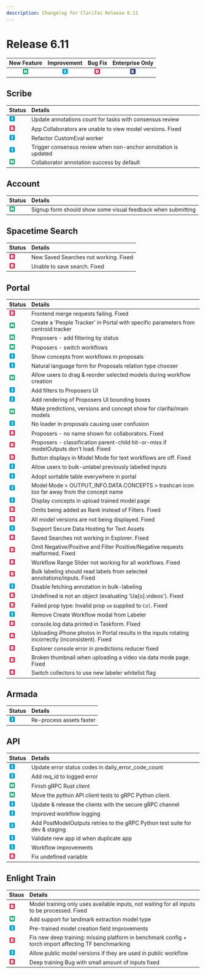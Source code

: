 ```yaml
---
description: Changelog for Clarifai Release 6.11
---
```


# Release 6.11

| New Feature | Improvement | Bug Fix | Enterprise Only |
| :---: | :---: | :---: | :---: |
| ![new-feature](../../.gitbook/assets/new_feature%20%281%29%20%281%29%20%28115%29.jpg) | ![improvement](../../.gitbook/assets/improvement%20%2819%29%20%28539%29.jpg) | ![bug](../../.gitbook/assets/bug%20%28196%29%20%28452%29%20%28824%29.jpg) | ![enterprise](../../.gitbook/assets/enterprise%20%2818%29%20%2816%29%20%281%29%20%2824%29.jpg) |

## Scribe

| Status | Details |
| :--- | :--- |
| ![improvement](../../.gitbook/assets/improvement%20%2819%29%20%28400%29.jpg) | Update annotations count for tasks with consensus review |
| ![bug](../../.gitbook/assets/bug%20%28196%29%20%28452%29%20%28912%29.jpg) | App Collaborators are unable to view model versions. Fixed |
| ![improvement](../../.gitbook/assets/improvement%20%2819%29%20%2848%29.jpg) | Refactor CustomEval worker |
| ![improvement](../../.gitbook/assets/improvement%20%2819%29%20%2849%29.jpg) | Trigger consensus review when non-anchor annotation is updated |
| ![new-feature](../../.gitbook/assets/new_feature%20%281%29%20%281%29%20%28101%29.jpg) | Collaborator annotation success by default |

## Account

| Status | Details |
| :--- | :--- |
| ![new-feature](../../.gitbook/assets/new_feature%20%281%29%20%281%29%20%28167%29.jpg) | Signup form should show some visual feedback when submitting |

## Spacetime Search

| Status | Details |
| :--- | :--- |
| ![bug](../../.gitbook/assets/bug%20%28196%29%20%28452%29%20%28453%29.jpg) | New Saved Searches not working. Fixed |
| ![bug](../../.gitbook/assets/bug%20%28196%29%20%28452%29%20%28503%29.jpg) | Unable to save search. Fixed |

## Portal

| Status | Details |
| :--- | :--- |
| ![bug](../../.gitbook/assets/bug%20%28196%29%20%28452%29%20%28883%29.jpg) | Frontend merge requests failing. Fixed |
| ![new-feature](../../.gitbook/assets/new_feature%20%281%29%20%281%29%20%2851%29.jpg) | Create a 'People Tracker' in Portal with specific parameters from centroid tracker |
| ![new-feature](../../.gitbook/assets/new_feature%20%281%29%20%281%29%20%28122%29.jpg) | Proposers - add filtering by status |
| ![new-feature](../../.gitbook/assets/new_feature%20%281%29%20%281%29%20%28246%29.jpg) | Proposers - switch workflows |
| ![improvement](../../.gitbook/assets/improvement%20%2819%29%20%28288%29.jpg) | Show concepts from workflows in proposals |
| ![improvement](../../.gitbook/assets/improvement%20%2819%29%20%28523%29.jpg) | Natural language form for Proposals relation type chooser |
| ![new-feature](../../.gitbook/assets/new_feature%20%281%29%20%281%29%20%2816%29%20%281%29.jpg) | Allow users to drag & reorder selected models during workflow creation |
| ![improvement](../../.gitbook/assets/improvement%20%2819%29%20%28767%29.jpg) | Add filters to Proposers UI |
| ![improvement](../../.gitbook/assets/improvement%20%2819%29%20%28426%29.jpg) | Add rendering of Proposers UI bounding boxes |
| ![new-feature](../../.gitbook/assets/new_feature%20%281%29%20%281%29%20%28125%29.jpg) | Make predictions, versions and concept show for clarifai/main models |
| ![improvement](../../.gitbook/assets/improvement%20%2819%29%20%28639%29.jpg) | No loader in proposals causing user confusion |
| ![bug](../../.gitbook/assets/bug%20%28196%29%20%28452%29%20%2874%29.jpg) | Proposers - no name shown for collaborators. Fixed |
| ![bug](../../.gitbook/assets/bug%20%28196%29%20%28452%29%20%28916%29.jpg) | Proposers - classification parent-child hit-or-miss if modelOutputs don't load. Fixed |
| ![bug](../../.gitbook/assets/bug%20%28196%29%20%28452%29%20%28285%29.jpg) | Button displays in Model Mode for text workflows are off. Fixed |
| ![improvement](../../.gitbook/assets/improvement%20%2819%29%20%28204%29.jpg) | Allow users to bulk-unlabel previously labelled inputs |
| ![improvement](../../.gitbook/assets/improvement%20%2819%29%20%28596%29.jpg) | Adopt sortable table everywhere in portal |
| ![improvement](../../.gitbook/assets/improvement%20%2819%29%20%28520%29.jpg) | Model Mode &gt; OUTPUT\_INFO.DATA.CONCEPTS &gt; trashcan icon too far away from the concept name |
| ![improvement](../../.gitbook/assets/improvement%20%2819%29%20%2888%29.jpg) | Display concepts in upload trained model page |
| ![bug](../../.gitbook/assets/bug%20%28196%29%20%28452%29%20%28390%29%20%281%29.jpg) | Omits being added as Rank instead of Filters. Fixed |
| ![bug](../../.gitbook/assets/bug%20%28196%29%20%28452%29%20%283%29.jpg) | All model versions are not being displayed. Fixed |
| ![improvement](../../.gitbook/assets/improvement%20%2819%29%20%28202%29.jpg) | Support Secure Data Hosting for Text Assets |
| ![bug](../../.gitbook/assets/bug%20%28196%29%20%28452%29%20%28445%29.jpg) | Saved Searches not working in Explorer. Fixed |
| ![bug](../../.gitbook/assets/bug%20%28196%29%20%28452%29%20%28158%29.jpg) | Omit Negative/Positive and Filter Positive/Negative requests malformed. Fixed |
| ![bug](../../.gitbook/assets/bug%20%28196%29%20%28452%29%20%28627%29.jpg) | Workflow Range Slider not working for all workflows. Fixed |
| ![bug](../../.gitbook/assets/bug%20%28196%29%20%28452%29%20%281037%29.jpg) | Bulk labeling should read labels from selected annotations/inputs. Fixed |
| ![improvement](../../.gitbook/assets/improvement%20%2819%29%20%28365%29.jpg) | Disable fetching annotation in bulk-labeling |
| ![bug](../../.gitbook/assets/bug%20%28196%29%20%28452%29%20%28131%29.jpg) | Undefined is not an object \(evaluating 'Ua\[o\].videos'\). Fixed |
| ![bug](../../.gitbook/assets/bug%20%28196%29%20%28452%29%20%28569%29.jpg) | Failed prop type: Invalid prop `sm` supplied to `Col`. Fixed |
| ![improvement](../../.gitbook/assets/improvement%20%2819%29%20%28284%29.jpg) | Remove Create Workflow modal from Labeler |
| ![bug](../../.gitbook/assets/bug%20%28196%29%20%28452%29%20%28964%29.jpg) | console.log data printed in Taskform. FIxed |
| ![bug](../../.gitbook/assets/bug%20%28196%29%20%28452%29%20%28553%29.jpg) | Uploading iPhone photos in Portal results in the inputs rotating incorrectly \(inconsistent\). Fixed |
| ![bug](../../.gitbook/assets/bug%20%28196%29%20%28452%29%20%28831%29.jpg) | Explorer console error in predictions reducer fixed |
| ![bug](../../.gitbook/assets/bug%20%28196%29%20%28452%29%20%2864%29.jpg) | Broken thumbnail when uploading a video via data mode page. Fixed |
| ![bug](../../.gitbook/assets/bug%20%28196%29%20%28452%29%20%28508%29.jpg) | Switch collectors to use new labeler whitelist flag |

## Armada

| Status | Details |
| :--- | :--- |
| ![improvement](../../.gitbook/assets/improvement%20%2819%29%20%28189%29.jpg) | Re-process assets faster |

## API

| Status | Details |
| :--- | :--- |
| ![improvement](../../.gitbook/assets/improvement%20%2819%29%20%28435%29.jpg) | Update error status codes in daily\_error\_code\_count |
| ![improvement](../../.gitbook/assets/improvement%20%2819%29%20%28102%29%20%281%29.jpg) | Add req\_id to logged error |
| ![new-feature](../../.gitbook/assets/new_feature%20%281%29%20%281%29%20%2831%29.jpg) | Finish gRPC Rust client |
| ![new-feature](../../.gitbook/assets/new_feature%20%281%29%20%281%29.jpg) | Move the python API client tests to gRPC Python client. |
| ![improvement](../../.gitbook/assets/improvement%20%2819%29%20%28706%29.jpg) | Update & release the clients with the secure gRPC channel |
| ![improvement](../../.gitbook/assets/improvement%20%2819%29%20%28233%29.jpg) | Improved workflow logging |
| ![improvement](../../.gitbook/assets/improvement%20%2819%29%20%28294%29.jpg) | Add PostModelOutputs retries to the gRPC Python test suite for dev & staging |
| ![improvement](../../.gitbook/assets/improvement%20%2819%29%20%28482%29.jpg) | Validate new app id when duplicate app |
| ![improvement](../../.gitbook/assets/improvement%20%2819%29%20%28690%29.jpg) | Workflow improvements |
| ![bug](../../.gitbook/assets/bug%20%28196%29%20%28452%29%20%28393%29.jpg) | Fix undefined variable |

## Enlight Train

| Staus | Details |
| :--- | :--- |
| ![bug](../../.gitbook/assets/bug%20%28196%29%20%28452%29%20%28610%29.jpg) | Model training only uses available inputs, not waiting for all inputs to be processed. Fixed |
| ![new-feature](../../.gitbook/assets/new_feature%20%281%29%20%281%29%20%28263%29.jpg) | Add support for landmark extraction model type |
| ![improvement](../../.gitbook/assets/improvement%20%2819%29%20%28627%29.jpg) | Pre-trained model creation field improvements |
| ![bug](../../.gitbook/assets/bug%20%28196%29%20%28452%29%20%285%29.jpg) | Fix new deep training: missing platform in benchmark config + torch import affecting TF benchmarking |
| ![improvement](../../.gitbook/assets/improvement%20%2819%29%20%2850%29.jpg) | Allow public model versions if they are used in public workflow |
| ![bug](../../.gitbook/assets/bug%20%28196%29%20%28452%29%20%28726%29.jpg) | Deep training Bug with small amount of inputs fixed |
